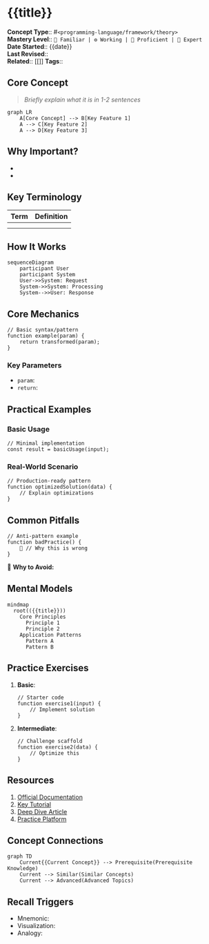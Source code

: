 # {{title}}

**Concept Type**:: #`<programming-language/framework/theory>`  
**Mastery Level**:: `🧠 Familiar | ⚙️ Working | 🚀 Proficient | 🔬 Expert`  
**Date Started**:: {{date}}  
**Last Revised**::  
**Related**:: [[]]
**Tags**::

## Core Concept

> _Briefly explain what it is in 1-2 sentences_

```mermaid
graph LR
    A[Core Concept] --> B[Key Feature 1]
    A --> C[Key Feature 2]
    A --> D[Key Feature 3]
```

## Why Important?

-
-

## Key Terminology

| Term | Definition |
| ---- | ---------- |
|      |            |
|      |            |

## How It Works

```mermaid
sequenceDiagram
    participant User
    participant System
    User->>System: Request
    System->>System: Processing
    System-->>User: Response
```

## Core Mechanics

```<language>
// Basic syntax/pattern
function example(param) {
    return transformed(param);
}
```

### Key Parameters

- `param`:
- `return`:

## Practical Examples

### Basic Usage

```<language>
// Minimal implementation
const result = basicUsage(input);
```

### Real-World Scenario

```<language>
// Production-ready pattern
function optimizedSolution(data) {
    // Explain optimizations
}
```

## Common Pitfalls

```<language>
// Anti-pattern example
function badPractice() {
    🚫 // Why this is wrong
}
```

🛑 **Why to Avoid:**

## Mental Models

```mermaid
mindmap
  root(({{title}}))
    Core Principles
      Principle 1
      Principle 2
    Application Patterns
      Pattern A
      Pattern B
```

## Practice Exercises

1. **Basic**:
   ```<language>
   // Starter code
   function exercise1(input) {
       // Implement solution
   }
   ```
2. **Intermediate**:
   ```<language>
   // Challenge scaffold
   function exercise2(data) {
       // Optimize this
   }
   ```

## Resources

1. [Official Documentation]()
2. [Key Tutorial]()
3. [Deep Dive Article]()
4. [Practice Platform]()

## Concept Connections

```mermaid
graph TD
    Current{{Current Concept}} --> Prerequisite(Prerequisite Knowledge)
    Current --> Similar(Similar Concepts)
    Current --> Advanced(Advanced Topics)
```

## Recall Triggers

- Mnemonic:
- Visualization:
- Analogy:
